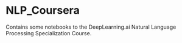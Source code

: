 # NLP_Coursera

Contains some notebooks to the DeepLearning.ai Natural Language Processing Specialization Course.
